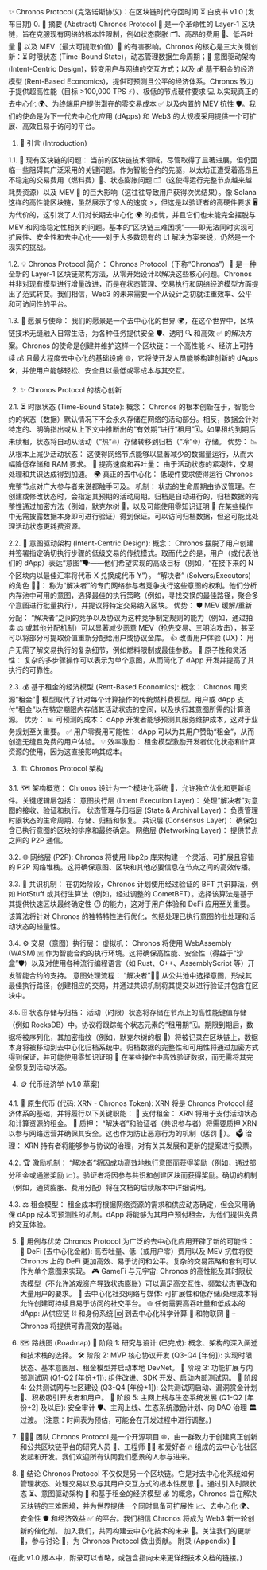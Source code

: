 ✨ Chronos Protocol (克洛诺斯协议)：在区块链时代夺回时间 ⏳
白皮书 v1.0
(发布日期)
0. 📜 摘要 (Abstract)
Chronos Protocol 🚀 是一个革命性的 Layer-1 区块链，旨在克服现有网络的根本性限制，例如状态膨胀 🗂️、高昂的费用 💸、低吞吐量 🐌 以及 MEV（最大可提取价值）🤖 的有害影响。Chronos 的核心是三大关键创新：⏳ 时限状态 (Time-Bound State)，动态管理数据生命周期；🎯 意图驱动架构 (Intent-Centric Design)，转变用户与网络的交互方式；以及 💰 基于租金的经济模型 (Rent-Based Economics)，提供可预测且公平的经济体系。Chronos 致力于提供超高性能（目标 >100,000 TPS ⚡）、极低的节点硬件要求 💻 以实现真正的去中心化 🌍、为终端用户提供潜在的零交易成本 ✅ 以及内置的 MEV 抗性 🛡️。我们的使命是为下一代去中心化应用 (dApps) 和 Web3 的大规模采用提供一个可扩展、高效且易于访问的平台。

1. 🌟 引言 (Introduction)

1.1. 🚧 现有区块链的问题：
当前的区块链技术领域，尽管取得了显著进展，但仍面临一些阻碍其广泛采用的关键问题。作为智能合约的先驱，以太坊正遭受着高昂且不稳定的交易费用（燃料费）💸、状态膨胀问题 🗂️（这使得运行完整节点越来越耗费资源）以及 MEV 🤖 的巨大影响（这往往导致用户获得次优结果）。像 Solana 这样的高性能区块链，虽然展示了惊人的速度 ⚡，但这是以验证者的高硬件要求 🖥️ 为代价的，这引发了人们对长期去中心化 🌍 的担忧，并且它们也未能完全摆脱与 MEV 和网络稳定性相关的问题。基本的“区块链三难困境”——即无法同时实现可扩展性、安全性和去中心化——对于大多数现有的 L1 解决方案来说，仍然是一个现实的挑战。

1.2. 💡 Chronos Protocol 简介：
Chronos Protocol（下称“Chronos”）🚀 是一种全新的 Layer-1 区块链架构方法，从零开始设计以解决这些核心问题。Chronos 并非对现有模型进行增量改进，而是在状态管理、交易执行和网络经济模型方面提出了范式转变。我们相信，Web3 的未来需要一个从设计之初就注重效率、公平和可访问性的平台。

1.3. 🎯 愿景与使命：
我们的愿景是一个去中心化的世界 🌍，在这个世界中，区块链技术无缝融入日常生活，为各种任务提供安全 🛡️、透明 🔍 和高效 ✅ 的解决方案。Chronos 的使命是创建并维护这样一个区块链：一个高性能 ⚡、经济上可持续 💰 且最大程度去中心化的基础设施 🌐，它将使开发人员能够构建创新的 dApps 🛠️，并使用户能够轻松、安全且以最低或零成本与其交互。

2. ✨ Chronos Protocol 的核心创新

2.1. ⏳ 时限状态 (Time-Bound State):
概念： Chronos 的根本创新在于，智能合约的状态（数据）默认情况下不会永久存储在网络的活动部分。相反，数据会针对特定的、明确指出或从上下文中推断出的“有效期”进行“租用”🗓️。如果租约到期后未续租，状态将自动从活动（“热”🔥）存储转移到归档（“冷”❄️）存储。
优势：
📉 从根本上减少活动状态： 这使得网络节点能够以显著减少的数据量运行，从而大幅降低存储和 RAM 要求。
🚀 提高速度和吞吐量： 由于活动状态的紧凑性，交易处理和共识达成得到加速。
🌍 真正的去中心化： 低硬件要求使得运行 Chronos 完整节点对广大参与者来说都触手可及。
机制： 状态的生命周期由协议管理。在创建或修改状态时，会指定其预期的活动周期。归档是自动进行的，归档数据的完整性通过加密方法（例如，默克尔树 🌳，以及可能使用零知识证明 🤫 在某些操作中无需披露数据本身即可进行验证）得到保证。可以访问归档数据，但这可能比处理活动状态更耗费资源。

2.2. 🎯 意图驱动架构 (Intent-Centric Design):
概念： Chronos 摆脱了用户创建并签署指定确切执行步骤的低级交易的传统模式。取而代之的是，用户（或代表他们的 dApp）表达“意图”🗣️——他们希望实现的高级目标（例如，“在接下来的 N 个区块内以最佳汇率将代币 X 兑换成代币 Y”）。
“解决者” (Solvers/Executors) 的角色 🧑‍🔧： 称为“解决者”的专门网络参与者竞争执行这些意图的权利。他们分析内存池中可用的意图，选择最佳的执行策略（例如，寻找交换的最佳路径，聚合多个意图进行批量执行），并提议将特定交易纳入区块。
优势：
🛡️ MEV 缓解/重新分配： “解决者”之间的竞争以及协议为这种竞争制定规则的能力（例如，通过拍卖 ⚖️ 或其他分配机制）可以显著减少恶意 MEV（抢先交易、三明治攻击），甚至可以将部分可提取价值重新分配给用户或协议金库。
👍 改善用户体验 (UX)： 用户无需了解交易执行的复杂细节，例如燃料限制或最佳参数。
🧩 原子性和灵活性： 复杂的多步骤操作可以表示为单个意图，从而简化了 dApp 开发并提高了其执行的可靠性。

2.3. 💰 基于租金的经济模型 (Rent-Based Economics):
概念： Chronos 用资源“租金”🧾 模型取代了针对每个计算操作的传统燃料费模型。用户或 dApp 支付“租金”以在特定期限内存储其活动状态的空间，以及执行其意图所需的计算资源。
优势：
📊 可预测的成本： dApp 开发者能够预测其服务维护成本，这对于业务规划至关重要。
✅ 用户零费用可能性： dApp 可以为其用户赞助“租金”，从而创造无缝且免费的用户体验。
💡 效率激励： 租金模型激励开发者优化状态和计算资源的使用，因为这直接影响其成本。

3. 🏗️ Chronos Protocol 架构

3.1. 🗺️ 架构概览：
Chronos 设计为一个模块化系统 🧩，允许独立优化和更新组件。关键逻辑层包括：
意图执行层 (Intent Execution Layer)： 处理“解决者”对意图的接收、验证和执行。
状态管理与归档层 (State & Archival Layer)： 负责管理时限状态的生命周期、存储、归档和恢复。
共识层 (Consensus Layer)： 确保包含已执行意图的区块的排序和最终确定。
网络层 (Networking Layer)： 提供节点之间的 P2P 通信。

3.2. 🌐 网络层 (P2P):
Chronos 将使用 libp2p 库来构建一个灵活、可扩展且容错的 P2P 网络堆栈。这将确保意图、区块和其他必要信息在节点之间的高效传播。

3.3. 🤝 共识机制：
在初始阶段，Chronos 计划使用经过验证的 BFT 共识算法，例如 HotStuff 或其衍生算法（例如，经过调整的 CometBFT）。选择该算法是基于其提供快速区块最终确定性 ⏱️ 的能力，这对于用户体验和 DeFi 应用至关重要。该算法将针对 Chronos 的独特特性进行优化，包括处理已执行意图的批处理和活动状态的轻量性。

3.4. ⚙️ 交易（意图）执行层：
虚拟机： Chronos 将使用 WebAssembly (WASM) 🇼 作为智能合约的执行环境。这将确保高性能、安全性（得益于“沙盒”🛡️）以及对使用各种流行编程语言（如 Rust、C++、AssemblyScript 等）开发智能合约的支持。
意图处理流程： “解决者”🧑‍🔧 从公共池中选择意图，形成其最佳执行路径，创建相应的交易，并通过共识机制将其提交以进行验证并包含在区块中。

3.5. 🗄️ 状态存储与归档：
活动（时限）状态将存储在节点上的高性能键值存储（例如 RocksDB）中。协议将跟踪每个状态元素的“租用期”🗓️。期限到期后，数据将被序列化，其加密指纹（例如，默克尔树的根 🌳）将被记录在区块链上，数据本身将被移动到去中心化归档系统中。归档数据的完整性和可用性将通过加密方式得到保证，并可能使用零知识证明 🤫 在某些操作中高效验证数据，而无需将其完全恢复到活动状态。

4. 🪙 代币经济学 (v1.0 草案)

4.1. 💎 原生代币 (代码: XRN - Chronos Token):
XRN 将是 Chronos Protocol 经济体系的基础，并将履行以下关键职能：
🧾 支付租金： XRN 将用于支付活动状态和计算资源的租金。
🥩 质押： “解决者”和验证者（共识参与者）将需要质押 XRN 以参与网络运营并确保其安全。这也作为防止恶意行为的机制（惩罚 🔪）。
🗳️ 治理： XRN 持有者将能够参与协议的治理，对有关其发展和更新的提案进行投票。

4.2. 🏆 激励机制：
“解决者”将因成功高效地执行意图而获得奖励（例如，通过部分租金或通胀奖励 📈）。验证者将因参与共识和创建区块而获得奖励。确切的机制（例如，通货膨胀、费用分配）将在文档的后续版本中详细说明。

4.3. ⚖️ 租金模型：
租金成本将根据网络资源的需求和供应动态确定，但会采用确保 dApp 成本可预测性的机制。dApp 将能够为其用户预付租金，为他们提供免费的交互体验。

5. 🚀 用例与优势
Chronos Protocol 为广泛的去中心化应用开辟了新的可能性：
🏦 DeFi (去中心化金融): 高吞吐量、低（或用户零）费用以及 MEV 抗性将使 Chronos 上的 DeFi 更加高效、易于访问和公平。复杂的交易策略和套利可以作为单个意图来实现。
🎮 GameFi 与元宇宙: Chronos 的高性能及其时限状态模型（不允许游戏资产导致状态膨胀）可以满足高交互性、频繁状态更改和大量用户的要求。
💬 去中心化社交网络与媒体: 可扩展性和低存储/处理成本将允许创建可持续且易于访问的社交平台。
🌐 任何需要高吞吐量和低成本的 dApp: 从供应链 ⛓️ 和身份系统 🆔 到去中心化科学计算 🔬 和物联网 📶 – Chronos 将提供可靠高效的基础。

6. 🗺️ 路线图 (Roadmap)
🧭 阶段 1: 研究与设计 (已完成): 概念、架构的深入阐述和技术栈的选择。
🛠️ 阶段 2: MVP 核心协议开发 (Q3-Q4 [年份]): 实现时限状态、基本意图层、租金模型并启动本地 DevNet。
🧪 阶段 3: 功能扩展与内部测试网 (Q1-Q2 [年份+1]): 组件改进、SDK 开发、启动内部测试网。
📢 阶段 4: 公共测试网与社区建设 (Q3-Q4 [年份+1]): 公共测试网启动、漏洞赏金计划 🐞、积极吸引开发者和用户。
🚀 阶段 5: 主网上线与生态系统发展 (Q1-Q2 [年份+2] 及以后): 安全审计 🛡️、主网上线、生态系统激励计划、向 DAO 治理 🏛️ 过渡。
(注意：时间表为预估，可能会在开发过程中进行调整。)

7. 🧑‍🤝‍🧑 团队
Chronos Protocol 是一个开源项目 🌐，由一群致力于创建真正创新和公共区块链平台的研究人员 🧐、工程师 🧑‍💻 和爱好者 🔥 组成的去中心化社区发起和开发。我们欢迎所有认同我们愿景的人参与进来。

8. 🏁 结论
Chronos Protocol 不仅仅是另一个区块链。它是对去中心化系统如何管理状态、处理交易以及与其用户交互方式的根本性反思 🤔。通过引入时限状态 ⏳、意图驱动架构 🎯 和基于租金的经济模型 💰 的概念，Chronos 旨在解决区块链的三难困境，并为世界提供一个同时具备可扩展性 📈、去中心化 🌍、安全性 🛡️ 和经济效益 ✅ 的平台。我们相信 Chronos 将成为 Web3 新一轮创新的催化剂。
加入我们，共同构建去中心化技术的未来 🤝。关注我们的更新 🔔，参与讨论 💬，为 Chronos Protocol 做出贡献。
附录 (Appendix) 📎

(在此 v1.0 版本中，附录可以省略，或包含指向未来更详细技术文档的链接。)

